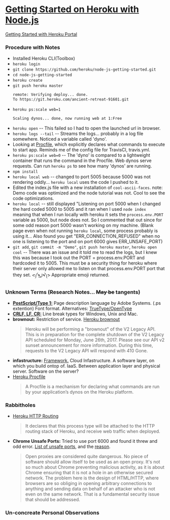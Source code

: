 # [Getting Started on Heroku with Node.js](https://devcenter.heroku.com/articles/getting-started-with-nodejs#set-up)
[Getting Started with Heroku Portal](https://dashboard.heroku.com/apps)
### Procedure with Notes
 - Installed Heroku CLI(Toolbox)
 - `heroku login`
 - `git clone https://github.com/heroku/node-js-getting-started.git`
 - `cd node-js-getting-started`
 - `heroku create`
 - `git push heroku master`
    ```bash
    remote: Verifying deploy... done.
    To https://git.heroku.com/ancient-retreat-91601.git
    ```
 - `heroku ps:scale web=1`
    ```bash
    Scaling dynos... done, now running web at 1:Free
    ```
 - `heroku open` -- This failed so I had to open the launched url in browser.
 - `heroku logs --tail` -- Streams the logs... probably in a log file somewhere. Noticed a variable called 'dyno'.
 - Looking at [Procfile](https://devcenter.heroku.com/articles/getting-started-with-nodejs#define-a-procfile), which explicitly declares what commands to execute to start app. Reminds me of the config file for TravisCI, travis.yml.
 - `heroku ps:scale web=0` -- The 'dyno' is compared to a lightweight container that runs the command in the Procfile. Web dynos serve requests. Can run `heroku ps` to see how many 'dynos' are running.
 - `npm install`
 - `heroku local web` -- changed to port 5005 because 5000 was not rendering oddly... `heroku local` uses the code I pushed to it.
 - Edited the index.js file with a new installation of `cool-ascii-faces`. note: Demo code was optimized and the node tutorial was not. Cool to see the code optimizations.
 - `heroku local` -- still displayed "Listening on port 5000 when I changed the hard coded 5000 to 5005 and it ran when I used `node index` meaning that when I run locally with heroku it sets the `process.env.PORT` variable as 5000, but node does not. So I commented that out since for some odd reason port 5000 wasn't working on my machine. (Blank page even when not running `heroku local`, some process probably is using it... Also found you get "ERR_CONNECTION_REFUSED" when no one is listening to the port and on port 6000 gives ERR_UNSAFE_PORT)
 - `git add`, `git commit -m "Demo"`, `git push heroku master`, `heroku open cool` -- There was an issue and it told me to read the logs, but I knew this was because I took out the PORT = process.env.PORT and hardcoded it to 5005. This must be a security thing for heroku where their server only allowed me to listen on that process.env.PORT port that they set. `ᕙ༼ຈل͜ຈ༽ᕗ` Appropriate emoji returned.

### Unknown Terms (Research Notes... ~~May be~~ tangents) 
- [**PostScript/Type 1:**](https://en.wikipedia.org/wiki/PostScript) Page description language by Adobe Systems. (.ps extention) Font format. Alternatives: [TrueType/OpenType](https://www.fonts.com/support/faq/font-formats)
- [**CRLF, LF, CR:**](https://stackoverflow.com/questions/1552749/difference-between-cr-lf-lf-and-cr-line-break-types) Line break types for Windows, Unix and Mac.
- **brownout:** Restriction of service. [Heroku brownout](https://status.heroku.com/incidents/1193)
    > Heroku will be performing a "brownout" of the V2 Legacy API. This is in preparation for the complete shutdown of the V2 Legacy API scheduled for Monday, June 26th, 2017. Please see our API v2 sunset announcement for more information. During this time, requests to the V2 Legacy API will respond with 410 Gone.
- **infastructure:** [Framework.](http://searchdatacenter.techtarget.com/definition/infrastructure) Cloud Infastructure. A software layer, on which you build ontop of. IaaS. Between application layer and physical server. Software on the server?
- [Heroku Procfile](https://devcenter.heroku.com/articles/procfile)
    > A Procfile is a mechanism for declaring what commands are run by your application’s dynos on the Heroku platform.

### Rabbitholes
- [Heroku HTTP Routing](https://devcenter.heroku.com/articles/http-routing)
    > It declares that this process type will be attached to the HTTP routing stack of Heroku, and receive web traffic when deployed.
- **Chrome Unsafe Ports:** Tried to use port 6000 and found it threw and odd error. [List of unsafe ports](https://superuser.com/questions/188058/which-ports-are-considered-unsafe-on-chrome), and the [reason](https://jazzy.id.au/2012/08/23/why_does_chrome_consider_some_ports_unsafe.html).
    > Open proxies are considered quite dangerous. No piece of software should allow itself to be used as an open proxy. It's not so much about Chrome preventing malicious activity, as it is about Chrome ensuring that it is not a hole in an otherwise secured network. The problem here is the design of HTML/HTTP, where browsers are so obliging in opening arbitrary connections to anything and sending data on behalf of an attacker who is not even on the same network. That is a fundamental security issue that should be addressed.

### Un-concreate Personal Observations

